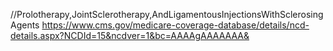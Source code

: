 //Prolotherapy,JointSclerotherapy,AndLigamentousInjectionsWithSclerosingAgents
https://www.cms.gov/medicare-coverage-database/details/ncd-details.aspx?NCDId=15&ncdver=1&bc=AAAAgAAAAAAA&
